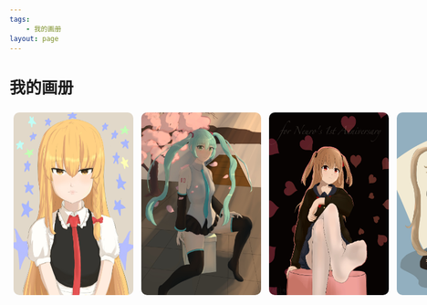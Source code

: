 ```yaml
---
tags:
    - 我的画册
layout: page
---
```

# 我的画册
 ![Marisa.jpg](./assets/images/Marisa.jpg)
![Miku3.jpg](./assets/images/Miku3.jpg)
![Neuro2.jpg](./assets/images/Neuro2.jpg)
![Urotsuki2.jpg](./assets/altImg/Urotsuki2.jpg)


<style>

  p {
    display: flex;
    justify-content: flex-start;
  }  
  img {
    display: flex;
    flex-wrap: wrap;
    margin: 7px;
    border-radius: 10px;
    height: 320px;
    width: 210px;

  }
</style>
